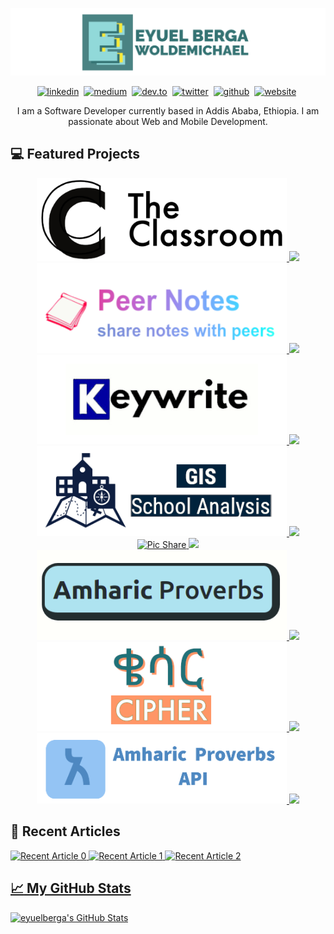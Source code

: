 [![Eyuel Berga Woldemichael](/assets/banner.png)](https://github.com/eyuelberga)

<p align="center">
 <a href="https://linkedin.com/ln/eyuelberga"><img src="https://img.shields.io/badge/linkedin-3e7e7e?style=for-the-badge&logo=linkedin&logoColor=fed850" alt="linkedin" /></a>&nbsp;
<a href="https://eyuelberga.medium.com"><img src="https://img.shields.io/badge/medium-3e7e7e?style=for-the-badge&logo=medium&logoColor=fed850" alt="medium" /></a>&nbsp;
<a href="https://dev.to/eyuelberga"><img src="https://img.shields.io/badge/dev.to-3e7e7e?style=for-the-badge&logo=dev.to&logoColor=fed850" alt="dev.to" /></a>&nbsp;
<a href="https://twitter.com/eyuelbergaw"><img src="https://img.shields.io/badge/twitter-3e7e7e?style=for-the-badge&logo=twitter&logoColor=fed850" alt="twitter" /></a>&nbsp;
<a href="https://github.com/eyuelberga"><img src="https://img.shields.io/badge/github-3e7e7e?style=for-the-badge&logo=github&logoColor=fed850" alt="github" /></a>&nbsp;
<a href="https://eyuelberga.github.io"><img src="https://img.shields.io/badge/website-3e7e7e?style=for-the-badge&logo=website&logoColor=fed850" alt="website" /></a>&nbsp; 
</p>

<p align="center">I am a Software Developer currently based in Addis Ababa, Ethiopia. I am passionate about Web and Mobile Development. </p>

## :computer: Featured Projects

<div align="center">
      <a href="https://github.com/eyuelberga/TheClassroom/" >
      <img src="https://github.com/eyuelberga/TheClassroom/blob/main/banner.png?raw=true" width="400" alt="The Classroom" />
      <img src="https://github-readme-stats.vercel.app/api/pin/?username=eyuelberga&repo=TheClassroom&hide_border=true&icon_color=3e7e7e&title_color=3e7e7e" /> 
      </a>
      </div>

<div align="center">
      <a href="https://github.com/eyuelberga/peernotes/" >
      <img src="https://github.com/eyuelberga/peernotes/blob/main/assets/banner.png?raw=true" width="400" alt="Peer Notes" />
      <img src="https://github-readme-stats.vercel.app/api/pin/?username=eyuelberga&repo=peernotes&hide_border=true&icon_color=3e7e7e&title_color=3e7e7e" /> 
      </a>
      </div>

<div align="center">
      <a href="https://github.com/eyuelberga/keywrite/" >
      <img src="https://github.com/eyuelberga/keywrite/blob/main/logo/banner.png?raw=true" width="400" alt="Keywrite" />
      <img src="https://github-readme-stats.vercel.app/api/pin/?username=eyuelberga&repo=keywrite&hide_border=true&icon_color=3e7e7e&title_color=3e7e7e" /> 
      </a>
      </div>

<div align="center">
      <a href="https://github.com/eyuelberga/gis-school-analysis-tool/" >
      <img src="https://github.com/eyuelberga/gis-school-analysis-tool/blob/master/banner.png?raw=true" width="400" alt="School Location Analysis Tool" />
      <img src="https://github-readme-stats.vercel.app/api/pin/?username=eyuelberga&repo=gis-school-analysis-tool&hide_border=true&icon_color=3e7e7e&title_color=3e7e7e" /> 
      </a>
      </div>

<div align="center">
      <a href="https://github.com/eyuelberga/pic-share/" >
      <img src="https://github.com/eyuelberga/pic-share/blob/master/img/banner.png?raw=true" width="400" alt="Pic Share" />
      <img src="https://github-readme-stats.vercel.app/api/pin/?username=eyuelberga&repo=pic-share&hide_border=true&icon_color=3e7e7e&title_color=3e7e7e" /> 
      </a>
      </div>

<div align="center">
      <a href="https://github.com/eyuelberga/AmharicProverbs/" >
      <img src="https://github.com/eyuelberga/AmharicProverbs/blob/main/banner.png?raw=true" width="400" alt="Amharic Proverbs" />
      <img src="https://github-readme-stats.vercel.app/api/pin/?username=eyuelberga&repo=AmharicProverbs&hide_border=true&icon_color=3e7e7e&title_color=3e7e7e" /> 
      </a>
      </div>

<div align="center">
      <a href="https://github.com/eyuelberga/KesarCipher/" >
      <img src="https://github.com/eyuelberga/KesarCipher/blob/main/banner.png?raw=true" width="400" alt="Kesar Cipher" />
      <img src="https://github-readme-stats.vercel.app/api/pin/?username=eyuelberga&repo=KesarCipher&hide_border=true&icon_color=3e7e7e&title_color=3e7e7e" /> 
      </a>
      </div>

<div align="center">
      <a href="https://github.com/eyuelberga/AmharicProverbsAPI/" >
      <img src="https://github.com/eyuelberga/AmharicProverbsAPI/blob/main/banner.png?raw=true" width="400" alt="Amharic Proverbs API" />
      <img src="https://github-readme-stats.vercel.app/api/pin/?username=eyuelberga&repo=AmharicProverbsAPI&hide_border=true&icon_color=3e7e7e&title_color=3e7e7e" /> 
      </a>
      </div>

## :newspaper: Recent Articles

<a target="_blank" href="https://github-readme-medium-recent-article.vercel.app/medium/@eyuelberga/0"><img src="https://github-readme-medium-recent-article.vercel.app/medium/@eyuelberga/0" alt="Recent Article 0">
<a target="_blank" href="https://github-readme-medium-recent-article.vercel.app/medium/@eyuelberga/1"><img src="https://github-readme-medium-recent-article.vercel.app/medium/@eyuelberga/1" alt="Recent Article 1">
<a target="_blank" href="https://github-readme-medium-recent-article.vercel.app/medium/@eyuelberga/2"><img src="https://github-readme-medium-recent-article.vercel.app/medium/@eyuelberga/2" alt="Recent Article 2">

## :chart_with_upwards_trend: My GitHub Stats

<a href="https://github.com/eyuelberga" align="center">
      <img src="https://github-readme-stats.vercel.app/api?username=eyuelberga&show_icons=true&line_height=27&count_private=true&title_color=000000&text_color=000000&icon_color=3e7e7e&hide_border=true" alt="eyuelberga's GitHub Stats" />
    </a>